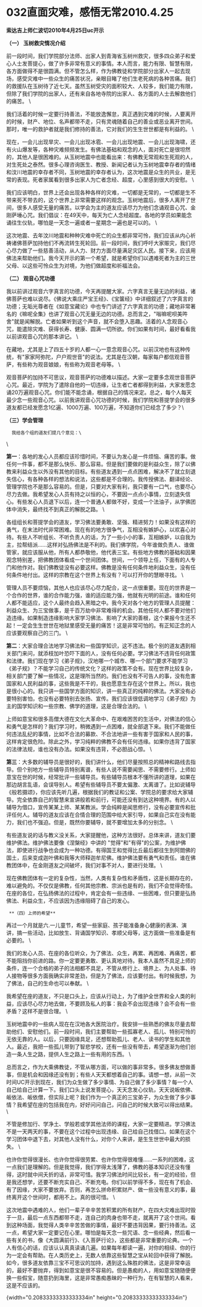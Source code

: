 # 032直面灾难，感悟无常2010.4.25

**索达吉上师仁波切2010年4月25日uc开示**

**（一） 玉树救灾情况介绍**

前一段时间，我们学院部分法师、出家人到青海省玉树州救灾，很多四众弟子和爱心人士发菩提心，做了许多非常有意义的事情。本人而言，能力有限、智慧有限，各方面做得不是很圆满。但不管怎么样，作为佛教徒和学院部分出家人一起去现场，感受灾难中一些众生的痛苦状况，亲眼目睹了他们生老死病的各种苦痛。我们的救援队在玉树待了近七天。虽然玉树受灾的面积较大、人较多，我们能力有限，但除了我们学院的出家人，还有来自各地寺院的出家人、各方面的人士去解救他们的痛苦。 \

我们活着的时候一定要行持善法，不能放逸懈怠，真正遇到灾难的时候，人要离开的时候，财产、地位、名声都带不走，只有灵魂随着自己的善业或恶业离开世间。那时，唯一的救护者就是我们修持的善法，它对我们的生生世世都是有利益的。 \

现在，一会儿出现旱灾、一会儿出现冰雹、一会儿出现地震、一会儿出现海啸，还有火山爆发等，各种灾难频频发生。有佛法基础和观念的人，面对死亡是很坦然的，其他人是很困难的。从玉树地震中也能看出来：有佛教无常观和生死观的人，对生死处之泰然。很多心理咨询医生、教授、新闻记者认为玉树地震幸存者的情绪和汶川地震的幸存者不同，玉树地震的幸存者认为，这次地震是众生的共业，是无常的表现。死者家属看到很多出家人为亡者念经、超度，心里感到很大的安慰。 \

我们应该明白，世界上还会出现各种各样的灾难，一切都是无常的，一切都是生不带来死不带去的，这个世界上非常需要这样的观念。玉树地震后，很多人离开了世间，很多人感受无量的痛苦。以学会为主的道友应该尽力为他们念诵观音心咒、金刚萨埵心咒。我们倡议：在49天中，每天为亡人念经超度。各地的学员如果能念诵往生仪轨，哪怕是一天念一遍或者一星期念一遍也是可以的。 \

这次地震、去年汶川地震和种种灾难中死亡的众生都非常可怜，我们应该从内心祈祷诸佛菩萨加持他们不再流转生死轮回。前一段时间，我们呼吁大家赈灾，我们尽心尽力做了一些慈善活动，从人力、财力方面尽量满足灾区人民。接下来，应该用佛法来帮助他们。我今天开示的第一个希望，就是希望你们以遇难死者为主的三世父母、以这些可怜众生为对境，为他们做超度和祈福法会。

**（二） 观音心咒功德**

我以前讲过观音六字真言的功德，今天再提醒大家。六字真言无量无边的利益，诸佛菩萨也难以说尽。《佛说大乘庄严宝王经》、《宝箧经》中详细叙述了六字真言的功德；无垢光尊者在《如意宝藏论》中也专门讲述了六字真言的功德；藏地非常著名的《嘛呢全集》也讲了观音心咒无量无边的功德。总而言之，"嗡嘛呢呗美吽舍"就是闻解脱。亡者如果听到这个声音，就不会堕入恶趣。活着的人念观音心咒，能遣除灾难、获得长寿、健康、圆满一切所欲。你们如果有时间，最好看看我以前讲观音心咒的那本讲记。 \

在藏地，尤其是上了四五十岁的人都一心一意念观音心咒。以前汉地也有这种传统，有"家家阿弥陀，户户观世音"的说法。尤其是在汉朝，每家每户都信观音菩萨，有些称为观音娘娘，有些称为观音老母等。 \

观音菩萨的加持不可思议，观音菩萨的功德难以描述。大家一定要多念观世音菩萨心咒。最近，学院为了遣除自他的一切违缘，让生者亡者都得到利益，大家发愿念诵20万遍观音心咒。你们能不能念诵，根据自己的情况来定。总之，每个人每天最少念一些观音心咒。以前我讲观音心咒功德的时候，我们学院和菩提学会的很多道友都已经发愿念1亿遍、1000万遍、100万遍，不知道你们已经念了多少？\

**（三）学会管理**

```text
  我给各个组的道友们提几个意见：\
```

\

**第一**：各地的发心人员都应该珍惜时间，不要认为发心是一件烦恼、痛苦的事。做任何一件事，都不是那么快乐、那么容易。但是我们要做的是利益众生，除了以佛教来利益众生以外没有其他的目标。有些道友遇到一点点困难，解决不了就立刻退失信心，有各种各样的想法和说法，这些都是不合理的。我传授佛法、翻译经论、管理学院也不是那么容易的。但是，只要对大家有利，我只要有一口气，也要尽心尽力去做。我希望发心人员有持之以恒的心，不要因一点点小事情，立刻退失信心。有些发心人员退下以后，连一个普通人都做不好，变成一个法油子，从学佛团体中消失，最终找不到真正的解脱之路。 \

各组组长和菩提学会的道友，学习佛法要勇敢、坚强、精进努力！如果没有这样的勇气，在末法时代非常困难。现在有的地方很争气，互相没有嫉妒心，以欢喜心对待。有些人不听组长、不听负责人的话，为了一些小小的事，互相嫉妒，以自我为主，拉帮结派......这样对弘扬佛法是不利的。我们佛学院，今年谁做负责人、谁做管家，就应该服从他，所有人都恭敬他，他代表三宝。有些地方佛教的基础和因果观念特别差，把佛教团体看成一个世间团体。世间，一个领导上任，下面有的人专门和他作对。我们佛教徒没有必要这样。佛教是没有任何条件地利益众生，没有任何条件地付出。这样的宗教在这个世界上有没有？可以打开你的慧眼寻找。 \

管理人员不要烦恼，其他人也应该尽心尽力配合，这一点很重要。现在的世界是一个合作的世界，谁的合作能力强，谁的适应能力强，他就有光明的前途。谁和任何人都不能适应，这个人最终会趋入黑暗之中。我今天对各个地方的管理人员提醒：利益众生、为三宝做事，是千百万劫中非常难得的机会。其他任何人都不要对他们造违缘。如果制造违缘影响大家学习佛法、影响了大家的善根，这个果报今生还不起！一定会生生世世在地狱里感受无量的痛苦！这是非常可怕的。有正知正念的人应该要观察自己的三门。 \

**第二**：大家合理合法地学习佛法和一些国学知识，这不违法。极个别的道友遇到相关部门来问，就添枝加叶恐吓下面的人，没有任何必要。学习佛法不违背任何政策和法律。我们现在学习《弟子规》，汉地哪一个城市、哪一个部门要求不能学习《弟子规》？不能学习自己的传统文化？这样的政策不会有。现在世界比较复杂，相关部门要了解一些情况，这是理所当然的。我们也没有不可告人的事，没有危害国家和人民利益的事，这些我是不干的，我也愿意生存在这个世界上。所以，我也是很小心的。我只讲一些国学方面的知识，讲一些真正的纯粹的佛法。大家没有必要特别害怕，也没有必要特别去张扬、宣传。我们应该很低调地学习《弟子规》为主的国学知识和一些宗教、佛学的道理，这是合理合法的。 \

上师如意宝和很多高僧大德在文化大革命中、在艰难困苦的生活中，对佛法的信心和勇气是怎样的？我们学习时，稍微遇到一点困难，就全部退下来。我们不能做任何违法乱纪的事情，比如不合法的募款、不合法地讲一些有害于国家和人民的事，这样肯定很危险。除此之外，学习纯粹的佛教不会有任何违缘。如果你违背了国家的法律法规，谁也没有办法。如果没有违背，不必胆战心惊。 \

**第三**：大多数的辅导员是很好的，我们讲什么，他们尽量按照总的精神和路线去指导。但个别地方一些辅导员特别离谱，有些人说不需要闻思、不需要修行。上师如意宝在世的时候，经常批评一些辅导员。有些辅导员根本不懂所讲的道理，如果在那边胡言乱语，会误导别人。希望有些辅导员不要太偏激、太离谱了。比如说辅导《般若摄颂》，你应该先听几遍，根据我们的教证和公案、学院总的要求给大家辅导。完全依靠自己的智慧来宣讲般若和前行，可能还没有到达这种境界。有的人以辅导为借口，宣传某某上师、某某教派。学会纯粹是闻思修行，没有必要宣传和批评任何人。辅导的道友应该在合情合理的范围中给大家引导，如果自己实在没有能力，我们也不强迫。但是，既然你要辅导，就不要增加太多的分别念。  \

有些道友说的话与教义没关系，大家提醒他，这种方法很好。总体来讲，道友们要维护佛法。维护佛法要像《涅槃经》中讲的 "觉得"和"有得"的公案，为维护佛法，即使进行战争也会成为一种功德。有得国王和觉得比丘最后都往生到阿閦佛的国土，后来变成迦叶佛和我等大师释迦牟尼佛。维护佛法要有勇气和责任。谁在佛教团体中，在金刚道友之间破坏，我们对事不对人，要进行处理。 \

现在佛教团体有一定的复杂性，当然，人类有复杂性和矛盾性，这是长期存在的，难以避免的。不仅仅是佛教，任何其他宗教、宗派也是有的，我们不会觉得奇怪。在座的各位，在弘扬佛法的过程中，肯定会有一些违缘、一些困难，但只要是弘扬佛法、利益众生，不应该因为违缘阻碍了自己的发心。

```text
 **（四）上师的希望**
```

再过一个月就是六.一儿童节，希望一些家庭、孩子能准备身心健康的表演、演讲，搞一些活动，比如放生、背诵国学知识、孝顺父母等，这方面做一些准备是有必要的。 \

我们的发心人员、在座的各位听众，为了佛法、众生，再累、再困难、再痛苦，都不能阻挡你前进的路。你一定要更勇敢、更认真地对待。我本人虽然不具足上师的条件，连一个合格的弟子的法相都不具足，不管从修行上、境界上、为人处事、待人接物等很多方面我确实非常差劲，但是为了佛法，应该要付出。有时候我想，为了佛法，自己的生命也可以奉献。 \

我希望在座的道友，不只是口头上，应该从行动上，为了维护全世界和全人类的利益，应该尽心尽力地去做，不要顾及私人的事：我会不会出现违缘？会不会有一些矛盾？这样不是很合理。 \

玉树地震中的一些病人现在在汉地各大医院治疗。我安排一些熟悉的佛友尽量去帮助他们、安慰他们。前一段时间，我们主要帮助一些孤寡老人、孤儿、特别可怜的无依无靠的人。以后，只要因缘具足，还想帮助孤儿、老人、读书的学生和其他人。最近，我把一些孤儿带到了智悲学校，还有一些没有带去，希望逐渐为他们创造一条人生之路，提供人生之路上一些有用的东西。 \

总而言之，作为大乘佛教徒，不管从哪方面，可以做的事非常多。很多佛友想做善事，但是机会和因缘还没有到；有些人天天都想着自己的事。请想一想，从前一次时间UC开示到现在，我们为众生做了多少事情、为自己做了多少事情？每一个人自己给自己计算一下。我们口头上说发菩提心，天天念发心仪轨，天天说皈依佛、皈依法、皈依僧，但实际上呢？我们作为一个真正的三宝弟子，为众生做了多少事情？我希望在座的包括我在内，好好问问自己，问自己的时候大致可以得出结果。 \

不管是修加行、学净土、学般若或学其他法师的课程，大家一定要精进。学习佛法不是一天两天的事，不要在这个过程中出现违缘、自己给自己找借口。如果在这个学习团体中退下去，对其他人没有什么，对你个人来讲，是生生世世中最大的损失。 \

也许你觉得很漫长、也许你觉得很劳累、也许你觉得很难懂......一系列的困难，这一点我们是理解的。但是我觉得，我们学得太浅薄了，佛教的基本知识还没有懂得，这时就中间夭折的话，非常可惜。我学习佛法时间比较长，有一定的经验，但是我还想学，还要不断充实自己、不断充电。你们以前学得不多，现在有了机会、有了因缘，大家不要放弃。否则，再怎么拼命积累财产、做一些没有意义的事，最终离开这个世间时，都用不上。真的很可惜。 \

这次地震中遇难的人，他们一辈子辛辛苦苦积累的所有财产，在四大灾难出现时毁于一旦，最后一点东西都带不走，连自己的肉身也带不走，就离开了这个世间。看到这种场面，我觉得人类辛辛苦苦做的事情，最好不要违背因果，要行持善法。这一点，希望大家一定要记在心里。哪怕是每天念一些咒语、念一些经典，然后看一些有关的书，像《大圆满前行》、《入菩萨行论》，这些都是非常重要的论典。一个人有信心的话，应该认认真真读诵几遍。如果每年都读一遍，对你的相续、你的行为一定会有帮助。在人类历史上，无数人依靠这些智慧之宝从轮回中获得了解脱。如今，很多道友依靠三宝不可思议的加持，遇到这么殊胜的佛法，这是非常幸运的，最好不要抛弃，得到如意宝是很不容易的。但是愚痴的人，用如意宝随随便便换一些假宝，随意扔到海里，这是非常愚痴愚昧的一种行为，在有智慧的人看来，这是不应该的。

{width="0.20833333333333334in" height="0.20833333333333334in"}


